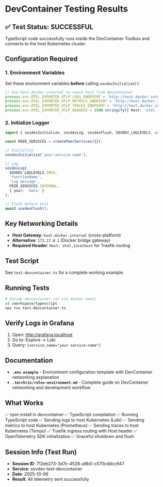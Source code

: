 # DevContainer Testing Results

## ✅ Test Status: SUCCESSFUL

TypeScript code successfully runs inside the DevContainer Toolbox and connects to the host Kubernetes cluster.

## Configuration Required

### 1. Environment Variables

Set these environment variables **before** calling `sovdevInitialize()`:

```typescript
// Use host.docker.internal to reach host from devcontainer
process.env.OTEL_EXPORTER_OTLP_LOGS_ENDPOINT = 'http://host.docker.internal/v1/logs';
process.env.OTEL_EXPORTER_OTLP_METRICS_ENDPOINT = 'http://host.docker.internal/v1/metrics';
process.env.OTEL_EXPORTER_OTLP_TRACES_ENDPOINT = 'http://host.docker.internal/v1/traces';
process.env.OTEL_EXPORTER_OTLP_HEADERS = JSON.stringify({ Host: 'otel.localhost' });
```

### 2. Initialize Logger

```typescript
import { sovdevInitialize, sovdevLog, sovdevFlush, SOVDEV_LOGLEVELS, createPeerServices } from './src/index';

const PEER_SERVICES = createPeerServices({});

// Initialize
sovdevInitialize('your-service-name');

// Log
sovdevLog(
  SOVDEV_LOGLEVELS.INFO,
  'functionName',
  'Log message',
  PEER_SERVICES.INTERNAL,
  { your: 'data' }
);

// Flush before exit
await sovdevFlush();
```

## Key Networking Details

- **Host Gateway**: `host.docker.internal` (cross-platform)
- **Alternative**: `172.17.0.1` (Docker bridge gateway)
- **Required Header**: `Host: otel.localhost` for Traefik routing

## Test Script

See `test-devcontainer.ts` for a complete working example.

## Running Tests

```bash
# Inside devcontainer (or via docker exec)
cd /workspace/typescript
npx tsx test-devcontainer.ts
```

## Verify Logs in Grafana

1. Open: http://grafana.localhost
2. Go to: Explore → Loki
3. Query: `{service_name="your-service-name"}`

## Documentation

- **`.env.example`** - Environment configuration template with DevContainer networking explanation
- **`.terchris/rules-environment.md`** - Complete guide on DevContainer networking and development workflow

## What Works

✅ npm install in devcontainer
✅ TypeScript compilation
✅ Running TypeScript code
✅ Sending logs to host Kubernetes (Loki)
✅ Sending metrics to host Kubernetes (Prometheus)
✅ Sending traces to host Kubernetes (Tempo)
✅ Traefik ingress routing with Host header
✅ OpenTelemetry SDK initialization
✅ Graceful shutdown and flush

## Session Info (Test Run)

- **Session ID**: 712eb273-3d7c-4528-a8b0-c570cddcc947
- **Service**: sovdev-test-devcontainer
- **Date**: 2025-10-06
- **Result**: All telemetry sent successfully
